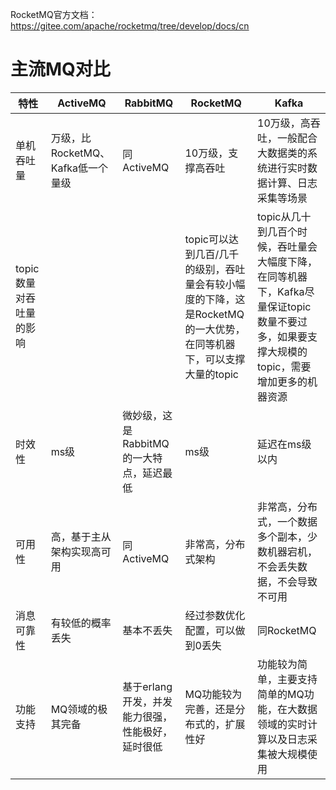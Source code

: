 RocketMQ官方文档：https://gitee.com/apache/rocketmq/tree/develop/docs/cn

# 主流MQ对比
| 特性             | ActiveMQ                | RabbitMQ                    | RocketMQ                                                           | Kafka                                                                           |
|----------------|-------------------------|-----------------------------|--------------------------------------------------------------------|---------------------------------------------------------------------------------|
| 单机吞吐量          | 万级，比RocketMQ、Kafka低一个量级 | 同ActiveMQ                   | 10万级，支撑高吞吐                                                         | 10万级，高吞吐，一般配合大数据类的系统进行实时数据计算、日志采集等场景                                            |
| topic数量对吞吐量的影响 |                         |                             | topic可以达到几百/几千的级别，吞吐量会有较小幅度的下降，这是RocketMQ的一大优势，在同等机器下，可以支撑大量的topic | topic从几十到几百个时候，吞吐量会大幅度下降，在同等机器下，Kafka尽量保证topic数量不要过多，如果要支撑大规模的topic，需要增加更多的机器资源 |
| 时效性            | ms级                     | 微妙级，这是RabbitMQ的一大特点，延迟最低    | ms级                                                                | 延迟在ms级以内                                                                        |
| 可用性            | 高，基于主从架构实现高可用           | 同ActiveMQ                   | 非常高，分布式架构                                                          | 非常高，分布式，一个数据多个副本，少数机器宕机，不会丢失数据，不会导致不可用                                          |
| 消息可靠性          | 有较低的概率丢失                | 基本不丢失                       | 经过参数优化配置，可以做到0丢失                                                   | 同RocketMQ                                                                       |
| 功能支持           | MQ领域的极其完备               | 基于erlang开发，并发能力很强，性能极好，延时很低 | MQ功能较为完善，还是分布式的，扩展性好                                               | 功能较为简单，主要支持简单的MQ功能，在大数据领域的实时计算以及日志采集被大规模使用                                      |


